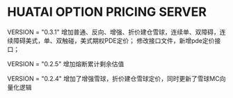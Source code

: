 # HUATAI OPTION PRICING SERVER

VERSION = "0.3.1"
增加普通、反向、增强、折价建仓雪球，连续单、双障碍，连续障碍美式，单、双触碰，美式期权PDE定价；
修改接口文件，新增pde定价接口；

VERSION = "0.2.5"
增加熔断累计剩余估值

VERSION = "0.2.4"
增加了增强雪球，折价建仓雪球定价，同时更新了雪球MC向量化逻辑
